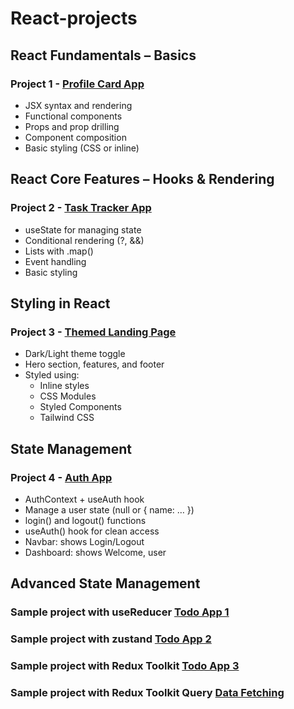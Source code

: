 # React-projects

## React Fundamentals – Basics
### Project 1 - [Profile Card App](./profile-card)
- JSX syntax and rendering
- Functional components
- Props and prop drilling
- Component composition
- Basic styling (CSS or inline)

## React Core Features – Hooks & Rendering
### Project 2 - [Task Tracker App](./task-tracker)
- useState for managing state
- Conditional rendering (?, &&)
- Lists with .map()
- Event handling
- Basic styling

## Styling in React
### Project 3 - [Themed Landing Page](./landing-page)
- Dark/Light theme toggle
- Hero section, features, and footer
- Styled using:
  - Inline styles
  - CSS Modules
  - Styled Components
  - Tailwind CSS

## State Management
### Project 4 - [Auth App](./auth-app)
- AuthContext + useAuth hook
- Manage a user state (null or { name: … })
- login() and logout() functions
- useAuth() hook for clean access
- Navbar: shows Login/Logout
- Dashboard: shows Welcome, user

## Advanced State Management
### Sample project with useReducer [Todo App 1](./todo-app)
### Sample project with zustand [Todo App 2](./todo-app2)
### Sample project with Redux Toolkit [Todo App 3](./todo-app3)
### Sample project with Redux Toolkit Query [Data Fetching](./redux-data-fetching)